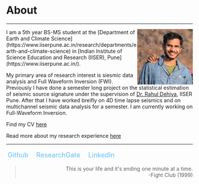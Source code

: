 # About
***	

<img src="media/profile.jpg" width="150" ALIGN="right" class="floatRight" />
I am a 5th year BS-MS student at the [Department of Earth and Climate Science](https://www.iiserpune.ac.in/research/departments/earth-and-climate-science) in [Indian Institute of Science Education and Research (IISER), Pune](https://www.iiserpune.ac.in/).	

My primary area of research interest is siesmic data analysis and Full Waveform Inversion (FWI). Previously I have done a semester long project on the statistical estimation of seismic source signature under the supervision of [Dr. Rahul Dehiya](https://www.iiserpune.ac.in/people/faculty-details/178), IISER Pune. After that I have worked breifly on 4D time lapse seismics and on multichannel seismic data analysis for a semester. I am currently working on Full-Waveform Inversion.


Find my CV [here](./cv.md)

Read more about my research experience [here](./research.md)

***

<style>
  .social-links {
  list-style: none;
  padding-left: 0px;
  font-size: 18px;
}

.social-links li {
  display: inline-block;
  margin-right: 8px;
}

.social-links a {
  text-decoration: none;
  color: #63c0f5;
  padding: 4px;
}

.social-links a:hover {
  background-color: rgba(100, 100, 100, 0.6);
}
</style>

<ul class="social-links">
        <li><a href="https://github.com/mssujith">Github</a></li>
        <li><a href="https://www.researchgate.net/profile/M_S_Sujith">ResearchGate</a></li>
        <li><a href="https://www.linkedin.com/in/sujith-m-s-392739210/">LinkedIn</a></li>
      </ul>

 

> <div style="text-align: right"> This is your life and it's ending one minute at a time. </div>
> <div style="text-align: right"> -Fight Club (1999) </div>
